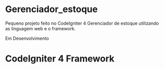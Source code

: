 # Gerenciador_estoque

Pequeno projeto feito no CodeIgniter 4
Gerenciador de estoque utilizando as linguagem web e o framework.

Em Desenvolvimento
# CodeIgniter 4 Framework
